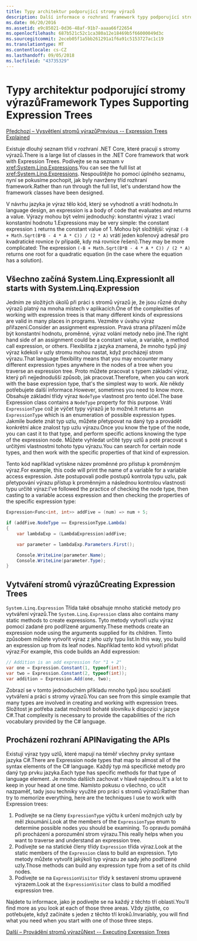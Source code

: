 ```yaml
---
title: Typy architektur podporující stromy výrazů
description: Další informace o rozhraní framework typy podporující stromy výrazů, vytváření stromů výrazů a techniky pro práci s strom výrazu rozhraní API.
ms.date: 06/20/2016
ms.assetid: e9c85021-0d36-48af-91b7-aaaa66f22654
ms.openlocfilehash: 687b521c52c1ca380a12e18469b5f66000049d3c
ms.sourcegitcommit: 2eceb05f1a5bb261291a1f6a91c5153727ac1c19
ms.translationtype: MT
ms.contentlocale: cs-CZ
ms.lasthandoff: 09/05/2018
ms.locfileid: "43735329"
---
```

# <a name="framework-types-supporting-expression-trees"></a><span data-ttu-id="afc0d-103">Typy architektur podporující stromy výrazů</span><span class="sxs-lookup"><span data-stu-id="afc0d-103">Framework Types Supporting Expression Trees</span></span>

[<span data-ttu-id="afc0d-104">Předchozí – Vysvětlení stromů výrazů</span><span class="sxs-lookup"><span data-stu-id="afc0d-104">Previous -- Expression Trees Explained</span></span>](expression-trees-explained.md)

<span data-ttu-id="afc0d-105">Existuje dlouhý seznam tříd v rozhraní .NET Core, které pracují s stromy výrazů.</span><span class="sxs-lookup"><span data-stu-id="afc0d-105">There is a large list of classes in the .NET Core framework that work with Expression Trees.</span></span>
<span data-ttu-id="afc0d-106">Podívejte se na seznam v <xref:System.Linq.Expressions>.</span><span class="sxs-lookup"><span data-stu-id="afc0d-106">You can see the full list at <xref:System.Linq.Expressions>.</span></span>
<span data-ttu-id="afc0d-107">Nespouštějte ho pomocí úplného seznamu, nyní se pokusíme pochopit, jak byly navrženy tříd rozhraní framework.</span><span class="sxs-lookup"><span data-stu-id="afc0d-107">Rather than run through the full list, let's understand how the framework classes have been designed.</span></span>

<span data-ttu-id="afc0d-108">V návrhu jazyka je výraz tělo kód, který se vyhodnotí a vrátí hodnotu.</span><span class="sxs-lookup"><span data-stu-id="afc0d-108">In language design, an expression is a body of code that evaluates and returns a value.</span></span> <span data-ttu-id="afc0d-109">Výrazy mohou být velmi jednoduchý: konstantní výraz `1` vrací konstantní hodnotu 1.</span><span class="sxs-lookup"><span data-stu-id="afc0d-109">Expressions may be very simple: the constant expression `1` returns the constant value of 1.</span></span> <span data-ttu-id="afc0d-110">Mohou být složitější: výraz `(-B + Math.Sqrt(B*B - 4 * A * C)) / (2 * A)` vrátí jeden kořenový adresář pro kvadratické rovnice (v případě, kdy má rovnice řešení).</span><span class="sxs-lookup"><span data-stu-id="afc0d-110">They may be more complicated: The expression `(-B + Math.Sqrt(B*B - 4 * A * C)) / (2 * A)` returns one root for a quadratic equation (in the case where the equation has a solution).</span></span>  

## <a name="it-all-starts-with-systemlinqexpression"></a><span data-ttu-id="afc0d-111">Všechno začíná System.Linq.Expression</span><span class="sxs-lookup"><span data-stu-id="afc0d-111">It all starts with System.Linq.Expression</span></span>

<span data-ttu-id="afc0d-112">Jedním ze složitých úkolů při práci s stromů výrazů je, že jsou různé druhy výrazů platný na mnoha místech v aplikacích.</span><span class="sxs-lookup"><span data-stu-id="afc0d-112">One of the complexities of working with expression trees is that many different kinds of expressions are valid in many places in programs.</span></span> <span data-ttu-id="afc0d-113">Vezměte v úvahu výraz přiřazení.</span><span class="sxs-lookup"><span data-stu-id="afc0d-113">Consider an assignment expression.</span></span> <span data-ttu-id="afc0d-114">Pravá strana přiřazení může být konstantní hodnotu, proměnné, výraz volání metody nebo jiné.</span><span class="sxs-lookup"><span data-stu-id="afc0d-114">The right hand side of an assignment could be a constant value, a variable, a method call expression, or others.</span></span> <span data-ttu-id="afc0d-115">Flexibilita z jazyka znamená, že mnoho typů jiný výraz kdekoli v uzly stromu mohou nastat, když procházejí strom výrazu.</span><span class="sxs-lookup"><span data-stu-id="afc0d-115">That language flexibility means that you may encounter many different expression types anywhere in the nodes of a tree when you traverse an expression tree.</span></span> <span data-ttu-id="afc0d-116">Proto můžete pracovat s typem základní výraz, který při nejjednodušší způsob, jak pracovat.</span><span class="sxs-lookup"><span data-stu-id="afc0d-116">Therefore, when you can work with the base expression type, that's the simplest way to work.</span></span> <span data-ttu-id="afc0d-117">Ale někdy potřebujete další informace.</span><span class="sxs-lookup"><span data-stu-id="afc0d-117">However, sometimes you need to know more.</span></span>
<span data-ttu-id="afc0d-118">Obsahuje základní třídy výraz `NodeType` vlastnost pro tento účel.</span><span class="sxs-lookup"><span data-stu-id="afc0d-118">The base Expression class contains a `NodeType` property for this purpose.</span></span>
<span data-ttu-id="afc0d-119">Vrátí `ExpressionType` což je výčet typy výrazů je to možné.</span><span class="sxs-lookup"><span data-stu-id="afc0d-119">It returns an `ExpressionType` which is an enumeration of possible expression types.</span></span>
<span data-ttu-id="afc0d-120">Jakmile budete znát typ uzlu, můžete přetypovat na daný typ a provádět konkrétní akce znalost typ uzlu výrazu.</span><span class="sxs-lookup"><span data-stu-id="afc0d-120">Once you know the type of the node, you can cast it to that type, and perform specific actions knowing the type of the expression node.</span></span> <span data-ttu-id="afc0d-121">Můžete vyhledat určité typy uzlů a poté pracovat s určitými vlastnostmi tohoto typu výrazu.</span><span class="sxs-lookup"><span data-stu-id="afc0d-121">You can search for certain node types, and then work with the specific properties of that kind of expression.</span></span>

<span data-ttu-id="afc0d-122">Tento kód například vytiskne název proměnné pro přístup k proměnným výraz.</span><span class="sxs-lookup"><span data-stu-id="afc0d-122">For example, this code will print the name of a variable for a variable access expression.</span></span> <span data-ttu-id="afc0d-123">Jste postupovali podle postupů kontrola typu uzlu, pak přetypování výrazu přístup k proměnným a následnou kontrolou vlastnosti typu určité výraz:</span><span class="sxs-lookup"><span data-stu-id="afc0d-123">I've followed the practice of checking the node type, then casting to a variable access expression and then checking the properties of the specific expression type:</span></span>

```csharp
Expression<Func<int, int>> addFive = (num) => num + 5;

if (addFive.NodeType == ExpressionType.Lambda)
{
    var lambdaExp = (LambdaExpression)addFive;

    var parameter = lambdaExp.Parameters.First();

    Console.WriteLine(parameter.Name);
    Console.WriteLine(parameter.Type);
}
```

## <a name="creating-expression-trees"></a><span data-ttu-id="afc0d-124">Vytváření stromů výrazů</span><span class="sxs-lookup"><span data-stu-id="afc0d-124">Creating Expression Trees</span></span>

<span data-ttu-id="afc0d-125">`System.Linq.Expression` Třída také obsahuje mnoho statické metody pro vytváření výrazů.</span><span class="sxs-lookup"><span data-stu-id="afc0d-125">The `System.Linq.Expression` class also contains many static methods to create expressions.</span></span> <span data-ttu-id="afc0d-126">Tyto metody vytvoří uzlu výraz pomocí zadané pro podřízené argumenty.</span><span class="sxs-lookup"><span data-stu-id="afc0d-126">These methods create an expression node using the arguments supplied for its children.</span></span> <span data-ttu-id="afc0d-127">Tímto způsobem můžete vytvořit výraz z jeho uzly typu list.</span><span class="sxs-lookup"><span data-stu-id="afc0d-127">In this way, you build an expression up from its leaf nodes.</span></span> <span data-ttu-id="afc0d-128">Například tento kód vytvoří přidat výraz:</span><span class="sxs-lookup"><span data-stu-id="afc0d-128">For example, this code builds an Add expression:</span></span>

```csharp
// Addition is an add expression for "1 + 2"
var one = Expression.Constant(1, typeof(int));
var two = Expression.Constant(2, typeof(int));
var addition = Expression.Add(one, two);
```

<span data-ttu-id="afc0d-129">Zobrazí se v tomto jednoduchém příkladu mnoho typů jsou součástí vytváření a práci s stromy výrazů.</span><span class="sxs-lookup"><span data-stu-id="afc0d-129">You can see from this simple example that many types are involved in creating and working with expression trees.</span></span> <span data-ttu-id="afc0d-130">Složitost je potřeba zadat možnosti bohaté slovníku k dispozici v jazyce C#.</span><span class="sxs-lookup"><span data-stu-id="afc0d-130">That complexity is necessary to provide the capabilities of the rich vocabulary provided by the C# language.</span></span>

## <a name="navigating-the-apis"></a><span data-ttu-id="afc0d-131">Procházení rozhraní API</span><span class="sxs-lookup"><span data-stu-id="afc0d-131">Navigating the APIs</span></span>
<span data-ttu-id="afc0d-132">Existují výraz typy uzlů, které mapují na téměř všechny prvky syntaxe jazyka C#.</span><span class="sxs-lookup"><span data-stu-id="afc0d-132">There are Expression node types that map to almost all of the syntax elements of the C# language.</span></span> <span data-ttu-id="afc0d-133">Každý typ má specifické metody pro daný typ prvku jazyka.</span><span class="sxs-lookup"><span data-stu-id="afc0d-133">Each type has specific methods for that type of language element.</span></span> <span data-ttu-id="afc0d-134">Je mnoho dalších zachovat v hlavě najednou.</span><span class="sxs-lookup"><span data-stu-id="afc0d-134">It's a lot to keep in your head at one time.</span></span> <span data-ttu-id="afc0d-135">Namísto pokusu o všechno, co učit nazpaměť, tady jsou techniky využité pro práci s stromů výrazů:</span><span class="sxs-lookup"><span data-stu-id="afc0d-135">Rather than try to memorize everything, here are the techniques I use to work with Expression trees:</span></span>
1. <span data-ttu-id="afc0d-136">Podívejte se na členy `ExpressionType` výčtu k určení možných uzly by měl zkoumání.</span><span class="sxs-lookup"><span data-stu-id="afc0d-136">Look at the members of the `ExpressionType` enum to determine possible nodes you should be examining.</span></span> <span data-ttu-id="afc0d-137">To opravdu pomáhá při procházení a porozumění strom výrazu.</span><span class="sxs-lookup"><span data-stu-id="afc0d-137">This really helps when you want to traverse and understand an expression tree.</span></span>
2. <span data-ttu-id="afc0d-138">Podívejte se na statické členy třídy `Expression` třída výraz.</span><span class="sxs-lookup"><span data-stu-id="afc0d-138">Look at the static members of the `Expression` class to build an expression.</span></span> <span data-ttu-id="afc0d-139">Tyto metody můžete vytvořit jakýkoli typ výrazu ze sady jeho podřízené uzly.</span><span class="sxs-lookup"><span data-stu-id="afc0d-139">Those methods can build any expression type from a set of its child nodes.</span></span>
3. <span data-ttu-id="afc0d-140">Podívejte se na `ExpressionVisitor` třídy k sestavení stromu upravené výrazem.</span><span class="sxs-lookup"><span data-stu-id="afc0d-140">Look at the `ExpressionVisitor` class to build a modified expression tree.</span></span>

<span data-ttu-id="afc0d-141">Najdete tu informace, jako je podívejte se na každý z těchto tří oblastí.</span><span class="sxs-lookup"><span data-stu-id="afc0d-141">You'll find more as you look at each of those three areas.</span></span> <span data-ttu-id="afc0d-142">Vždy zjistíte, co potřebujete, když začínáte s jeden z těchto tří kroků.</span><span class="sxs-lookup"><span data-stu-id="afc0d-142">Invariably, you will find what you need when you start with one of those three steps.</span></span>
 
 [<span data-ttu-id="afc0d-143">Další – Provádění stromů výrazů</span><span class="sxs-lookup"><span data-stu-id="afc0d-143">Next -- Executing Expression Trees</span></span>](expression-trees-execution.md)
 
